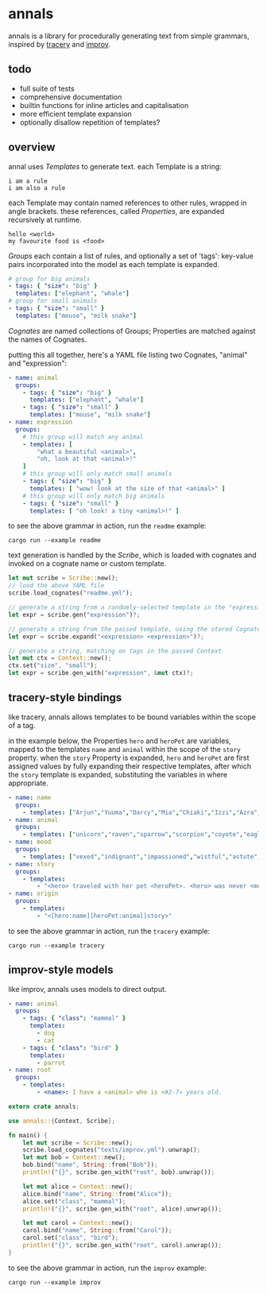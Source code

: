 # annals

annals is a library for procedurally generating text from simple grammars, inspired by [tracery](https://github.com/galaxykate/tracery) and [improv](https://github.com/sequitur/improv).


## todo
- full suite of tests
- comprehensive documentation
- builtin functions for inline articles and capitalisation
- more efficient template expansion
- optionally disallow repetition of templates?


## overview

annal uses *Templates* to generate text. each Template is a string:

```
i am a rule
i am also a rule
```

each Template may contain named references to other rules, wrapped in angle brackets.
these references, called *Properties*, are expanded recursively at runtime.

```
hello <world>
my favourite food is <food>
```

*Groups* each contain a list of rules, and optionally a set of 'tags': key-value
pairs incorporated into the model as each template is expanded.

```yaml
# group for big animals
- tags: { "size": "big" }
  templates: ["elephant", "whale"]
# group for small animals
- tags: { "size": "small" }
  templates: ["mouse", "milk snake"]
```

*Cognates* are named collections of Groups; Properties are matched against the
names of Cognates.

putting this all together, here's a YAML file listing two Cognates, "animal"
and "expression":

```yaml
- name: animal
  groups:
    - tags: { "size": "big" }
      templates: ["elephant", "whale"]
    - tags: { "size": "small" }
      templates: ["mouse", "milk snake"]
- name: expression
  groups:
    # this group will match any animal
    - templates: [
        "what a beautiful <animal>",
        "oh, look at that <animal>!"
    ]
    # this group will only match small animals
    - tags: { "size": "big" }
      templates: [ "wow! look at the size of that <animal>" ]
    # this group will only match big animals
    - tags: { "size": "small" }
      templates: [ "oh look! a tiny <animal>!" ]
```

to see the above grammar in action, run the `readme` example:

```
cargo run --example readme
```

text generation is handled by the *Scribe*, which is loaded with cognates and
invoked on a cognate name or custom template.

```rust
let mut scribe = Scribe::new();
// load the above YAML file
scribe.load_cognates("readme.yml");

// generate a string from a randomly-selected template in the "expression" Cognate
let expr = scribe.gen("expression")?;

// generate a string from the passed template, using the stored Cognates
let expr = scribe.expand("<expression> <expression>")?;

// generate a string, matching on tags in the passed Context
let mut ctx = Context::new();
ctx.set("size", "small");
let expr = scribe.gen_with("expression", &mut ctx)?;
```

## tracery-style bindings

like tracery, annals allows templates to be bound variables within the scope of a tag.

in the example below, the Properties `hero` and `heroPet` are variables, mapped
to the templates `name` and `animal` within the scope of the `story` property.
when the `story` Property is expanded, `hero` and `heroPet` are first assigned
values by fully expanding their respective templates, after which the `story`
template is expanded, substituting the variables in where appropriate.

```yaml
- name: name
  groups:
    - templates: ["Arjun","Yuuma","Darcy","Mia","Chiaki","Izzi","Azra","Lina"]
- name: animal
  groups:
    - templates: ["unicorn","raven","sparrow","scorpion","coyote","eagle","owl","lizard","zebra","duck","kitten"]
- name: mood
  groups:
    - templates: ["vexed","indignant","impassioned","wistful","astute","courteous"]
- name: story
  groups:
    - templates:
        - "<hero> traveled with her pet <heroPet>. <hero> was never <mood>, for the <heroPet> was always too <mood>."
- name: origin
  groups:
    - templates:
        - "<[hero:name][heroPet:animal]story>"
```

to see the above grammar in action, run the `tracery` example:

```
cargo run --example tracery
```

## improv-style models

like improv, annals uses models to direct output.

```yaml
- name: animal
  groups:
    - tags: { "class": "mammal" }
      templates:
        - dog
        - cat
    - tags: { "class": "bird" }
      templates:
        - parrot
- name: root
  groups:
    - templates:
        - <name>: I have a <animal> who is <#2-7> years old.
```

```rust
extern crate annals;

use annals::{Context, Scribe};

fn main() {
    let mut scribe = Scribe::new();
    scribe.load_cognates("texts/improv.yml").unwrap();
    let mut bob = Context::new();
    bob.bind("name", String::from("Bob"));
    println!("{}", scribe.gen_with("root", bob).unwrap());

    let mut alice = Context::new();
    alice.bind("name", String::from("Alice"));
    alice.set("class", "mammal");
    println!("{}", scribe.gen_with("root", alice).unwrap());

    let mut carol = Context::new();
    carol.bind("name", String::from("Carol"));
    carol.set("class", "bird");
    println!("{}", scribe.gen_with("root", carol).unwrap());
}
```

to see the above grammar in action, run the `improv` example:

```
cargo run --example improv
```
